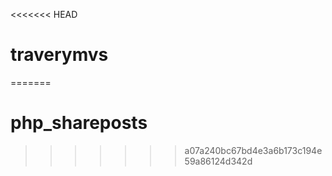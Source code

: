 <<<<<<< HEAD
# traverymvs
=======
# php_shareposts
>>>>>>> a07a240bc67bd4e3a6b173c194e59a86124d342d
